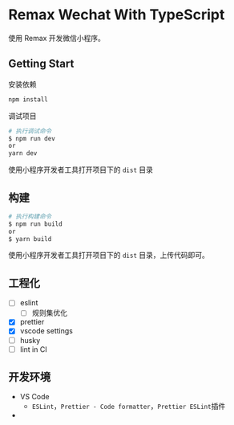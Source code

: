 # Remax Wechat With TypeScript

使用 Remax 开发微信小程序。

## Getting Start

安装依赖

```bash
npm install
```

调试项目

```bash
# 执行调试命令
$ npm run dev
or
yarn dev
```

使用小程序开发者工具打开项目下的 `dist` 目录

## 构建

```bash
# 执行构建命令
$ npm run build
or
$ yarn build
```

使用小程序开发者工具打开项目下的 `dist` 目录，上传代码即可。

## 工程化

- [ ] eslint
  - [ ] 规则集优化
- [x] prettier
- [x] vscode settings
- [ ] husky
- [ ] lint in CI

## 开发环境

* VS Code
  * `ESLint`，`Prettier - Code formatter`，`Prettier ESLint`插件
* 



